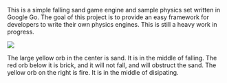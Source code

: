 This is a simple falling sand game engine and sample physics set written in Google Go. The goal of this project is to provide an easy framework for developers to write their own physics engines. This is still a heavy work in progress.

![](http://i.imgur.com/mjT6YmE.png)

The large yellow orb in the center is sand. It is in the middle of falling. The red orb below it is brick, and it will not fall, and will obstruct the sand. The yellow orb on the right is fire. It is in the middle of disipating.
